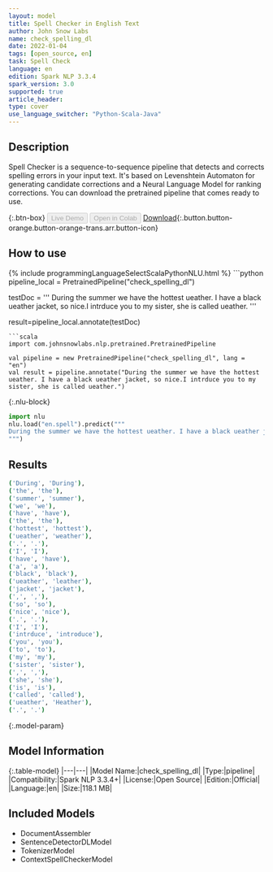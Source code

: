 ```yaml
---
layout: model
title: Spell Checker in English Text
author: John Snow Labs
name: check_spelling_dl
date: 2022-01-04
tags: [open_source, en]
task: Spell Check
language: en
edition: Spark NLP 3.3.4
spark_version: 3.0
supported: true
article_header:
type: cover
use_language_switcher: "Python-Scala-Java"
---
```


## Description

Spell Checker is a sequence-to-sequence pipeline that detects and corrects spelling errors in your input text. It's based on Levenshtein Automaton for generating candidate corrections and a Neural Language Model for ranking corrections. You can download the pretrained pipeline that comes ready to use.

{:.btn-box}
<button class="button button-orange" disabled>Live Demo</button>
<button class="button button-orange" disabled>Open in Colab</button>
[Download](https://s3.amazonaws.com/auxdata.johnsnowlabs.com/public/models/check_spelling_dl_en_3.3.4_3.0_1641304582335.zip){:.button.button-orange.button-orange-trans.arr.button-icon}

## How to use



<div class="tabs-box" markdown="1">
{% include programmingLanguageSelectScalaPythonNLU.html %}
```python
pipeline_local = PretrainedPipeline("check_spelling_dl")

testDoc = '''
During the summer we have the hottest ueather. I have a black ueather jacket, so nice.I intrduce you to my sister, she is called ueather.
'''

result=pipeline_local.annotate(testDoc)
```
```scala
import com.johnsnowlabs.nlp.pretrained.PretrainedPipeline

val pipeline = new PretrainedPipeline("check_spelling_dl", lang = "en")
val result = pipeline.annotate("During the summer we have the hottest ueather. I have a black ueather jacket, so nice.I intrduce you to my sister, she is called ueather.")
```


{:.nlu-block}
```python
import nlu
nlu.load("en.spell").predict("""
During the summer we have the hottest ueather. I have a black ueather jacket, so nice.I intrduce you to my sister, she is called ueather.
""")
```

</div>

## Results

```bash
('During', 'During'),
('the', 'the'),
('summer', 'summer'),
('we', 'we'),
('have', 'have'),
('the', 'the'),
('hottest', 'hottest'),
('ueather', 'weather'),
('.', '.'),
('I', 'I'),
('have', 'have'),
('a', 'a'),
('black', 'black'),
('ueather', 'leather'),
('jacket', 'jacket'),
(',', ','),
('so', 'so'),
('nice', 'nice'),
('.', '.'),
('I', 'I'),
('intrduce', 'introduce'),
('you', 'you'),
('to', 'to'),
('my', 'my'),
('sister', 'sister'),
(',', ','),
('she', 'she'),
('is', 'is'),
('called', 'called'),
('ueather', 'Heather'),
('.', '.')
```

{:.model-param}
## Model Information

{:.table-model}
|---|---|
|Model Name:|check_spelling_dl|
|Type:|pipeline|
|Compatibility:|Spark NLP 3.3.4+|
|License:|Open Source|
|Edition:|Official|
|Language:|en|
|Size:|118.1 MB|

## Included Models

- DocumentAssembler
- SentenceDetectorDLModel
- TokenizerModel
- ContextSpellCheckerModel
